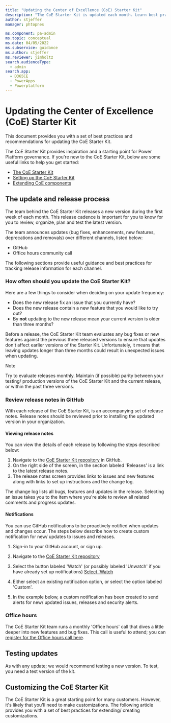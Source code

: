 ```yaml
---
title: "Updating the Center of Excellence (CoE) Starter Kit"
description: "The CoE Starter Kit is updated each month. Learn best practices for managing the update process in your organization"
author: stjeffer
manager: phtopnes

ms.component: pa-admin
ms.topic: conceptual
ms.date: 04/05/2022
ms.subservice: guidance
ms.author: stjeffer
ms.reviewer: jimholtz
search.audienceType: 
  - admin
search.app: 
  - D365CE
  - PowerApps
  - Powerplatform
---
```


# Updating the Center of Excellence (CoE) Starter Kit

This document provides you with a set of best practices and recommendations for updating the CoE Starter Kit.

The CoE Starter Kit provides inspiration and a starting point for Power Platform governance. If you're new to the CoE Starter Kit, below are some useful links to help you get started:

- [The CoE Starter Kit](power-platform/guidance/coe/starter-kit)
- [Setting up the CoE Starter Kit](/power-platform/guidance/coe/setup)
- [Extending CoE components](power-platform/guidance/coe/extending-components)

## The update and release process

The team behind the CoE Starter Kit releases a new version during the first week of each month.  This release cadence is important for you to know for you to review, organize, plan and test the latest version.

The team announces updates (bug fixes, enhancements, new features, deprecations and removals) over different channels, listed below:

- GitHub
- Office hours community call

The following sections provide useful guidance and best practices for tracking release information for each channel.

### How often should you update the CoE Starter Kit?

Here are a few things to consider when deciding on your update frequency:

- Does the new release fix an issue that you currently have?
- Does the new release contain a new feature that you would like to try out?
- By **not** updating to the new release mean your current version is older than three months?

Before a release, the CoE Starter Kit team evaluates any bug fixes or new features against the previous three released versions to ensure that updates don't affect earlier versions of the Starter Kit.  Unfortunately, it means that leaving updates longer than three months could result in unexpected issues when updating.

>[!NOTE]
>Try to evaluate releases monthly. Maintain (if possible) parity between your testing/ production versions of the CoE Starter Kit and the current release, or within the past three versions.

### Review release notes in GitHub

With each release of the CoE Starter Kit, is an accompanying set of release notes. Release notes should be reviewed prior to installing the updated version in your organization.

#### Viewing release notes

You can view the details of each release by following the steps described below:

1. Navigate to the [CoE Starter Kit repository](https://github.com/microsoft/coe-starter-kit) in GitHub.
1. On the right side of the screen, in the section labeled 'Releases' is a link to the latest release notes.
1. The release notes screen provides links to issues and new features along with links to set up instructions and the change log.

The change log lists all bugs, features and updates in the release. Selecting an issue takes you to the item where you're able to review all related comments and progress updates.

#### Notifications

You can use GitHub notifications to be proactively notified when updates and changes occur. The steps below describe how to create custom notification for new/ updates to issues and releases.

1. Sign-in to your GitHub account, or sign up.
1. Navigate to the [CoE Starter Kit repository](https://github.com/microsoft/coe-starter-kit)
1. Select the button labeled 'Watch' (or possibly labeled 'Unwatch' if you have already set up notifications)
[Select 'Watch](media/coe-starter-kit-releases-link.png "Selecting Watch option")

1. Either select an existing notification option, or select the option labeled 'Custom'.
1. In the example below, a custom notification has been created to send alerts for new/ updated issues, releases and security alerts.

### Office hours

The CoE Starter Kit team runs a monthly 'Office hours' call that dives a little deeper into new features and bug fixes.  This call is useful to attend; you can [register for the Office hours call here](https://aka.ms/coeofficehours).

## Testing updates

As with any update; we would recommend testing a new version.  To test, you need a test version of the kit.

## Customizing the CoE Starter Kit

The CoE Starter Kit is a great starting point for many customers.  However, it's likely that you'll need to make customizations. The following article provides you with a set of best practices for extending/ creating customizations.